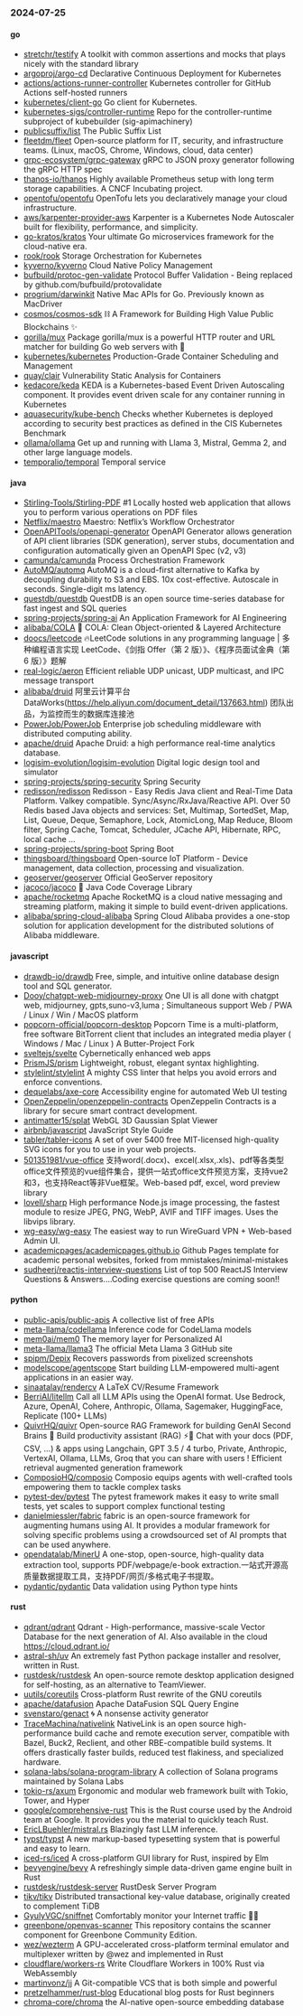 ### 2024-07-25

#### go
* [stretchr/testify](https://github.com/stretchr/testify) A toolkit with common assertions and mocks that plays nicely with the standard library
* [argoproj/argo-cd](https://github.com/argoproj/argo-cd) Declarative Continuous Deployment for Kubernetes
* [actions/actions-runner-controller](https://github.com/actions/actions-runner-controller) Kubernetes controller for GitHub Actions self-hosted runners
* [kubernetes/client-go](https://github.com/kubernetes/client-go) Go client for Kubernetes.
* [kubernetes-sigs/controller-runtime](https://github.com/kubernetes-sigs/controller-runtime) Repo for the controller-runtime subproject of kubebuilder (sig-apimachinery)
* [publicsuffix/list](https://github.com/publicsuffix/list) The Public Suffix List
* [fleetdm/fleet](https://github.com/fleetdm/fleet) Open-source platform for IT, security, and infrastructure teams. (Linux, macOS, Chrome, Windows, cloud, data center)
* [grpc-ecosystem/grpc-gateway](https://github.com/grpc-ecosystem/grpc-gateway) gRPC to JSON proxy generator following the gRPC HTTP spec
* [thanos-io/thanos](https://github.com/thanos-io/thanos) Highly available Prometheus setup with long term storage capabilities. A CNCF Incubating project.
* [opentofu/opentofu](https://github.com/opentofu/opentofu) OpenTofu lets you declaratively manage your cloud infrastructure.
* [aws/karpenter-provider-aws](https://github.com/aws/karpenter-provider-aws) Karpenter is a Kubernetes Node Autoscaler built for flexibility, performance, and simplicity.
* [go-kratos/kratos](https://github.com/go-kratos/kratos) Your ultimate Go microservices framework for the cloud-native era.
* [rook/rook](https://github.com/rook/rook) Storage Orchestration for Kubernetes
* [kyverno/kyverno](https://github.com/kyverno/kyverno) Cloud Native Policy Management
* [bufbuild/protoc-gen-validate](https://github.com/bufbuild/protoc-gen-validate) Protocol Buffer Validation - Being replaced by github.com/bufbuild/protovalidate
* [progrium/darwinkit](https://github.com/progrium/darwinkit) Native Mac APIs for Go. Previously known as MacDriver
* [cosmos/cosmos-sdk](https://github.com/cosmos/cosmos-sdk) ⛓️ A Framework for Building High Value Public Blockchains ✨
* [gorilla/mux](https://github.com/gorilla/mux) Package gorilla/mux is a powerful HTTP router and URL matcher for building Go web servers with 🦍
* [kubernetes/kubernetes](https://github.com/kubernetes/kubernetes) Production-Grade Container Scheduling and Management
* [quay/clair](https://github.com/quay/clair) Vulnerability Static Analysis for Containers
* [kedacore/keda](https://github.com/kedacore/keda) KEDA is a Kubernetes-based Event Driven Autoscaling component. It provides event driven scale for any container running in Kubernetes
* [aquasecurity/kube-bench](https://github.com/aquasecurity/kube-bench) Checks whether Kubernetes is deployed according to security best practices as defined in the CIS Kubernetes Benchmark
* [ollama/ollama](https://github.com/ollama/ollama) Get up and running with Llama 3, Mistral, Gemma 2, and other large language models.
* [temporalio/temporal](https://github.com/temporalio/temporal) Temporal service

#### java
* [Stirling-Tools/Stirling-PDF](https://github.com/Stirling-Tools/Stirling-PDF) #1 Locally hosted web application that allows you to perform various operations on PDF files
* [Netflix/maestro](https://github.com/Netflix/maestro) Maestro: Netflix’s Workflow Orchestrator
* [OpenAPITools/openapi-generator](https://github.com/OpenAPITools/openapi-generator) OpenAPI Generator allows generation of API client libraries (SDK generation), server stubs, documentation and configuration automatically given an OpenAPI Spec (v2, v3)
* [camunda/camunda](https://github.com/camunda/camunda) Process Orchestration Framework
* [AutoMQ/automq](https://github.com/AutoMQ/automq) AutoMQ is a cloud-first alternative to Kafka by decoupling durability to S3 and EBS. 10x cost-effective. Autoscale in seconds. Single-digit ms latency.
* [questdb/questdb](https://github.com/questdb/questdb) QuestDB is an open source time-series database for fast ingest and SQL queries
* [spring-projects/spring-ai](https://github.com/spring-projects/spring-ai) An Application Framework for AI Engineering
* [alibaba/COLA](https://github.com/alibaba/COLA) 🥤 COLA: Clean Object-oriented & Layered Architecture
* [doocs/leetcode](https://github.com/doocs/leetcode) 🔥LeetCode solutions in any programming language | 多种编程语言实现 LeetCode、《剑指 Offer（第 2 版）》、《程序员面试金典（第 6 版）》题解
* [real-logic/aeron](https://github.com/real-logic/aeron) Efficient reliable UDP unicast, UDP multicast, and IPC message transport
* [alibaba/druid](https://github.com/alibaba/druid) 阿里云计算平台DataWorks(https://help.aliyun.com/document_detail/137663.html) 团队出品，为监控而生的数据库连接池
* [PowerJob/PowerJob](https://github.com/PowerJob/PowerJob) Enterprise job scheduling middleware with distributed computing ability.
* [apache/druid](https://github.com/apache/druid) Apache Druid: a high performance real-time analytics database.
* [logisim-evolution/logisim-evolution](https://github.com/logisim-evolution/logisim-evolution) Digital logic design tool and simulator
* [spring-projects/spring-security](https://github.com/spring-projects/spring-security) Spring Security
* [redisson/redisson](https://github.com/redisson/redisson) Redisson - Easy Redis Java client and Real-Time Data Platform. Valkey compatible. Sync/Async/RxJava/Reactive API. Over 50 Redis based Java objects and services: Set, Multimap, SortedSet, Map, List, Queue, Deque, Semaphore, Lock, AtomicLong, Map Reduce, Bloom filter, Spring Cache, Tomcat, Scheduler, JCache API, Hibernate, RPC, local cache ...
* [spring-projects/spring-boot](https://github.com/spring-projects/spring-boot) Spring Boot
* [thingsboard/thingsboard](https://github.com/thingsboard/thingsboard) Open-source IoT Platform - Device management, data collection, processing and visualization.
* [geoserver/geoserver](https://github.com/geoserver/geoserver) Official GeoServer repository
* [jacoco/jacoco](https://github.com/jacoco/jacoco) 🔬 Java Code Coverage Library
* [apache/rocketmq](https://github.com/apache/rocketmq) Apache RocketMQ is a cloud native messaging and streaming platform, making it simple to build event-driven applications.
* [alibaba/spring-cloud-alibaba](https://github.com/alibaba/spring-cloud-alibaba) Spring Cloud Alibaba provides a one-stop solution for application development for the distributed solutions of Alibaba middleware.

#### javascript
* [drawdb-io/drawdb](https://github.com/drawdb-io/drawdb) Free, simple, and intuitive online database design tool and SQL generator.
* [Dooy/chatgpt-web-midjourney-proxy](https://github.com/Dooy/chatgpt-web-midjourney-proxy) One UI is all done with chatgpt web, midjourney, gpts,suno-v3,luma ; Simultaneous support Web / PWA / Linux / Win / MacOS platform
* [popcorn-official/popcorn-desktop](https://github.com/popcorn-official/popcorn-desktop) Popcorn Time is a multi-platform, free software BitTorrent client that includes an integrated media player ( Windows / Mac / Linux ) A Butter-Project Fork
* [sveltejs/svelte](https://github.com/sveltejs/svelte) Cybernetically enhanced web apps
* [PrismJS/prism](https://github.com/PrismJS/prism) Lightweight, robust, elegant syntax highlighting.
* [stylelint/stylelint](https://github.com/stylelint/stylelint) A mighty CSS linter that helps you avoid errors and enforce conventions.
* [dequelabs/axe-core](https://github.com/dequelabs/axe-core) Accessibility engine for automated Web UI testing
* [OpenZeppelin/openzeppelin-contracts](https://github.com/OpenZeppelin/openzeppelin-contracts) OpenZeppelin Contracts is a library for secure smart contract development.
* [antimatter15/splat](https://github.com/antimatter15/splat) WebGL 3D Gaussian Splat Viewer
* [airbnb/javascript](https://github.com/airbnb/javascript) JavaScript Style Guide
* [tabler/tabler-icons](https://github.com/tabler/tabler-icons) A set of over 5400 free MIT-licensed high-quality SVG icons for you to use in your web projects.
* [501351981/vue-office](https://github.com/501351981/vue-office) 支持word(.docx)、excel(.xlsx,.xls)、pdf等各类型office文件预览的vue组件集合，提供一站式office文件预览方案，支持vue2和3，也支持React等非Vue框架。Web-based pdf, excel, word preview library
* [lovell/sharp](https://github.com/lovell/sharp) High performance Node.js image processing, the fastest module to resize JPEG, PNG, WebP, AVIF and TIFF images. Uses the libvips library.
* [wg-easy/wg-easy](https://github.com/wg-easy/wg-easy) The easiest way to run WireGuard VPN + Web-based Admin UI.
* [academicpages/academicpages.github.io](https://github.com/academicpages/academicpages.github.io) Github Pages template for academic personal websites, forked from mmistakes/minimal-mistakes
* [sudheerj/reactjs-interview-questions](https://github.com/sudheerj/reactjs-interview-questions) List of top 500 ReactJS Interview Questions & Answers....Coding exercise questions are coming soon!!

#### python
* [public-apis/public-apis](https://github.com/public-apis/public-apis) A collective list of free APIs
* [meta-llama/codellama](https://github.com/meta-llama/codellama) Inference code for CodeLlama models
* [mem0ai/mem0](https://github.com/mem0ai/mem0) The memory layer for Personalized AI
* [meta-llama/llama3](https://github.com/meta-llama/llama3) The official Meta Llama 3 GitHub site
* [spipm/Depix](https://github.com/spipm/Depix) Recovers passwords from pixelized screenshots
* [modelscope/agentscope](https://github.com/modelscope/agentscope) Start building LLM-empowered multi-agent applications in an easier way.
* [sinaatalay/rendercv](https://github.com/sinaatalay/rendercv) A LaTeX CV/Resume Framework
* [BerriAI/litellm](https://github.com/BerriAI/litellm) Call all LLM APIs using the OpenAI format. Use Bedrock, Azure, OpenAI, Cohere, Anthropic, Ollama, Sagemaker, HuggingFace, Replicate (100+ LLMs)
* [QuivrHQ/quivr](https://github.com/QuivrHQ/quivr) Open-source RAG Framework for building GenAI Second Brains 🧠 Build productivity assistant (RAG) ⚡️🤖 Chat with your docs (PDF, CSV, ...) & apps using Langchain, GPT 3.5 / 4 turbo, Private, Anthropic, VertexAI, Ollama, LLMs, Groq that you can share with users ! Efficient retrieval augmented generation framework
* [ComposioHQ/composio](https://github.com/ComposioHQ/composio) Composio equips agents with well-crafted tools empowering them to tackle complex tasks
* [pytest-dev/pytest](https://github.com/pytest-dev/pytest) The pytest framework makes it easy to write small tests, yet scales to support complex functional testing
* [danielmiessler/fabric](https://github.com/danielmiessler/fabric) fabric is an open-source framework for augmenting humans using AI. It provides a modular framework for solving specific problems using a crowdsourced set of AI prompts that can be used anywhere.
* [opendatalab/MinerU](https://github.com/opendatalab/MinerU) A one-stop, open-source, high-quality data extraction tool, supports PDF/webpage/e-book extraction.一站式开源高质量数据提取工具，支持PDF/网页/多格式电子书提取。
* [pydantic/pydantic](https://github.com/pydantic/pydantic) Data validation using Python type hints

#### rust
* [qdrant/qdrant](https://github.com/qdrant/qdrant) Qdrant - High-performance, massive-scale Vector Database for the next generation of AI. Also available in the cloud https://cloud.qdrant.io/
* [astral-sh/uv](https://github.com/astral-sh/uv) An extremely fast Python package installer and resolver, written in Rust.
* [rustdesk/rustdesk](https://github.com/rustdesk/rustdesk) An open-source remote desktop application designed for self-hosting, as an alternative to TeamViewer.
* [uutils/coreutils](https://github.com/uutils/coreutils) Cross-platform Rust rewrite of the GNU coreutils
* [apache/datafusion](https://github.com/apache/datafusion) Apache DataFusion SQL Query Engine
* [svenstaro/genact](https://github.com/svenstaro/genact) 🌀 A nonsense activity generator
* [TraceMachina/nativelink](https://github.com/TraceMachina/nativelink) NativeLink is an open source high-performance build cache and remote execution server, compatible with Bazel, Buck2, Reclient, and other RBE-compatible build systems. It offers drastically faster builds, reduced test flakiness, and specialized hardware.
* [solana-labs/solana-program-library](https://github.com/solana-labs/solana-program-library) A collection of Solana programs maintained by Solana Labs
* [tokio-rs/axum](https://github.com/tokio-rs/axum) Ergonomic and modular web framework built with Tokio, Tower, and Hyper
* [google/comprehensive-rust](https://github.com/google/comprehensive-rust) This is the Rust course used by the Android team at Google. It provides you the material to quickly teach Rust.
* [EricLBuehler/mistral.rs](https://github.com/EricLBuehler/mistral.rs) Blazingly fast LLM inference.
* [typst/typst](https://github.com/typst/typst) A new markup-based typesetting system that is powerful and easy to learn.
* [iced-rs/iced](https://github.com/iced-rs/iced) A cross-platform GUI library for Rust, inspired by Elm
* [bevyengine/bevy](https://github.com/bevyengine/bevy) A refreshingly simple data-driven game engine built in Rust
* [rustdesk/rustdesk-server](https://github.com/rustdesk/rustdesk-server) RustDesk Server Program
* [tikv/tikv](https://github.com/tikv/tikv) Distributed transactional key-value database, originally created to complement TiDB
* [GyulyVGC/sniffnet](https://github.com/GyulyVGC/sniffnet) Comfortably monitor your Internet traffic 🕵️‍♂️
* [greenbone/openvas-scanner](https://github.com/greenbone/openvas-scanner) This repository contains the scanner component for Greenbone Community Edition.
* [wez/wezterm](https://github.com/wez/wezterm) A GPU-accelerated cross-platform terminal emulator and multiplexer written by @wez and implemented in Rust
* [cloudflare/workers-rs](https://github.com/cloudflare/workers-rs) Write Cloudflare Workers in 100% Rust via WebAssembly
* [martinvonz/jj](https://github.com/martinvonz/jj) A Git-compatible VCS that is both simple and powerful
* [pretzelhammer/rust-blog](https://github.com/pretzelhammer/rust-blog) Educational blog posts for Rust beginners
* [chroma-core/chroma](https://github.com/chroma-core/chroma) the AI-native open-source embedding database
